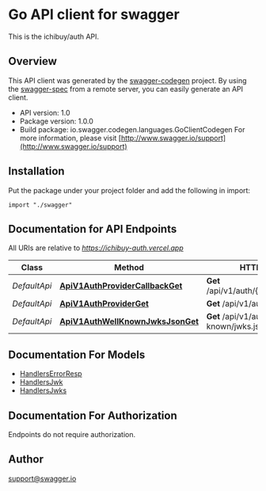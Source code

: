 # Go API client for swagger

This is the ichibuy/auth API.

## Overview
This API client was generated by the [swagger-codegen](https://github.com/swagger-api/swagger-codegen) project.  By using the [swagger-spec](https://github.com/swagger-api/swagger-spec) from a remote server, you can easily generate an API client.

- API version: 1.0
- Package version: 1.0.0
- Build package: io.swagger.codegen.languages.GoClientCodegen
For more information, please visit [http://www.swagger.io/support](http://www.swagger.io/support)

## Installation
Put the package under your project folder and add the following in import:
```golang
import "./swagger"
```

## Documentation for API Endpoints

All URIs are relative to *https://ichibuy-auth.vercel.app*

Class | Method | HTTP request | Description
------------ | ------------- | ------------- | -------------
*DefaultApi* | [**ApiV1AuthProviderCallbackGet**](docs/DefaultApi.md#apiv1authprovidercallbackget) | **Get** /api/v1/auth/{provider}/callback | OAuthCallback
*DefaultApi* | [**ApiV1AuthProviderGet**](docs/DefaultApi.md#apiv1authproviderget) | **Get** /api/v1/auth/{provider} | StartOAuth
*DefaultApi* | [**ApiV1AuthWellKnownJwksJsonGet**](docs/DefaultApi.md#apiv1authwellknownjwksjsonget) | **Get** /api/v1/auth/.well-known/jwks.json | GetJWKS


## Documentation For Models

 - [HandlersErrorResp](docs/HandlersErrorResp.md)
 - [HandlersJwk](docs/HandlersJwk.md)
 - [HandlersJwks](docs/HandlersJwks.md)


## Documentation For Authorization
 Endpoints do not require authorization.


## Author

support@swagger.io


